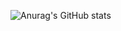 ![Anurag's GitHub stats](https://github-readme-stats.vercel.app/api?username=Nyanchl&show_icons=true&theme=tokyonight)

